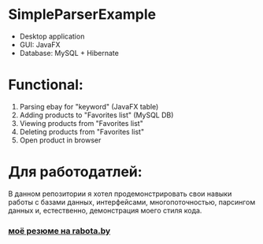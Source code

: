 # SimpleParserExample
* Desktop application
* GUI: JavaFX
* Database: MySQL + Hibernate

# Functional:
1. Parsing ebay for "keyword" (JavaFX table)
2. Adding products to "Favorites list" (MySQL DB)
3. Viewing products from "Favorites list"
4. Deleting products from "Favorites list"
5. Open product in browser

# Для работодатлей:
В данном репозитории я хотел продемонстрировать свои навыки работы с базами данных, интерфейсами, многопоточностью, парсингом данных и, естественно, демонстрация моего стиля кода.

### [моё резюме на rabota.by](https://rabota.by/resume/025f0340ff09330ef80039ed1f51574d7a3378 "Косолобов Александр Петрович")

